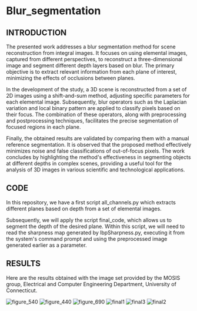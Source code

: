 # Blur_segmentation

## INTRODUCTION
The presented work addresses a blur segmentation method for scene reconstruction from integral images. It focuses on using elemental images, captured from different perspectives, to reconstruct a three-dimensional image and segment different depth layers based on blur. The primary objective is to extract relevant information from each plane of interest, minimizing the effects of occlusions between planes.

In the development of the study, a 3D scene is reconstructed from a set of 2D images using a shift-and-sum method, adjusting specific parameters for each elemental image. Subsequently, blur operators such as the Laplacian variation and local binary pattern are applied to classify pixels based on their focus. The combination of these operators, along with preprocessing and postprocessing techniques, facilitates the precise segmentation of focused regions in each plane.

Finally, the obtained results are validated by comparing them with a manual reference segmentation. It is observed that the proposed method effectively minimizes noise and false classifications of out-of-focus pixels. The work concludes by highlighting the method's effectiveness in segmenting objects at different depths in complex scenes, providing a useful tool for the analysis of 3D images in various scientific and technological applications.
## CODE
In this repository, we have a first script all_channels.py which extracts different planes based on depth from a set of elemental images.

Subsequently, we will apply the script final_code, which allows us to segment the depth of the desired plane. Within this script, we will need to read the sharpness map generated by lbpSharpness.py, executing it from the system's command prompt and using the preprocessed image generated earlier as a parameter.
## RESULTS
Here are the results obtained with the image set provided by the MOSIS group, Electrical and Computer Engineering Department, University of Connecticut.


![figure_540](https://github.com/polnape/Blur_segmentation/assets/76783747/fd7e84df-7ff5-4dc5-9f3a-ac4df288a836)
![figure_440](https://github.com/polnape/Blur_segmentation/assets/76783747/17f1dd6f-e628-4634-8e69-0648794274cb)
![figure_690](https://github.com/polnape/Blur_segmentation/assets/76783747/150b5ce8-5ab9-4062-828b-d86238122472)
![final1](https://github.com/polnape/Blur_segmentation/assets/76783747/42af3004-7fb8-401e-a6f8-8e289889c517)
![final3](https://github.com/polnape/Blur_segmentation/assets/76783747/d9c38d50-97fc-4912-a580-c1540a6cb3e7)
![final2](https://github.com/polnape/Blur_segmentation/assets/76783747/b1f589e8-07a8-4842-9204-1e9271dd4da7)
